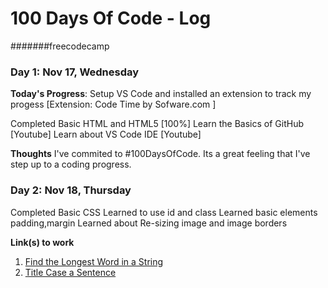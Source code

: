 # 100 Days Of Code - Log

#######freecodecamp

### Day 1: Nov 17, Wednesday

**Today's Progress**: Setup VS Code and installed an extension to track my progess
[Extension: Code Time by Sofware.com ]

Completed Basic HTML and HTML5 [100%]
Learn the Basics of GitHub [Youtube]
Learn about VS Code IDE [Youtube]

**Thoughts** I've commited to #100DaysOfCode. Its a great feeling that I've step up to a coding progress.

### Day 2: Nov 18, Thursday

Completed Basic CSS
Learned to use id and class
Learned basic elements padding,margin
Learned about Re-sizing image and image borders

**Link(s) to work**

1. [Find the Longest Word in a String](https://www.freecodecamp.com/challenges/find-the-longest-word-in-a-string)
2. [Title Case a Sentence](https://www.freecodecamp.com/challenges/title-case-a-sentence)
